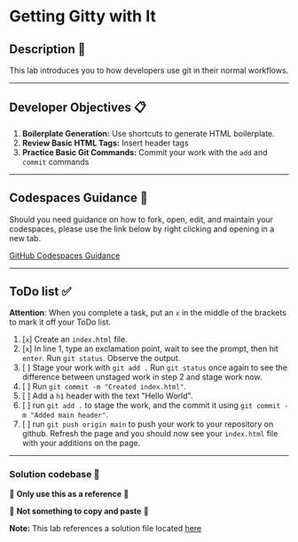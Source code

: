 # Getting Gitty with It

## Description 📄
This lab introduces you to how developers use git in their normal workflows.

---

## Developer Objectives 📋
1. **Boilerplate Generation:** Use shortcuts to generate HTML boilerplate.
2. **Review Basic HTML Tags:** Insert header tags
3. **Practice Basic Git Commands:** Commit your work with the `add` and `commit` commands

---

## Codespaces Guidance 📄
Should you need guidance on how to fork, open, edit, and maintain your codespaces, please use the link below by right clicking and opening in a new tab.  

[GitHub Codespaces Guidance](https://gist.github.com/JohnWP8253/4fff80f43d07a04ee3f1514c0a1d354a)

---

## ToDo list ✅
**Attention**: When you complete a task, put an `x` in the middle of the brackets to mark it off your ToDo list.
1. [`x`] Create an `index.html` file.
2. [`x`] In line 1, type an exclamation point, wait to see the prompt, then hit `enter`. Run `git status`. Observe the output.
3. [ ] Stage your work with `git add .` Run `git status` once again to see the difference between unstaged work in step 2 and stage work now.
4. [ ] Run `git commit -m "Created index.html"`.
5. [ ] Add a `h1` header with the text "Hello World".
6. [ ] run `git add .` to stage the work, and the commit it using `git commit -m "Added main header"`.
7. [ ] run `git push origin main` to push your work to your repository on github. Refresh the page and you should now see your `index.html` file with your additions on the page.

---

### Solution codebase 👀
🛑 **Only use this as a reference** 🛑

💾 **Not something to copy and paste** 💾

**Note:**  This lab references a solution file located [here](https://github.com/HackerUSA-CE/sdai-ic-d1-git/tree/solution)
